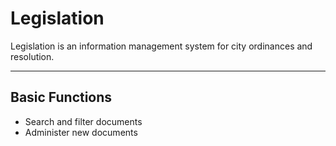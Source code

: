 Legislation
=====================

Legislation is an information management system for city ordinances and
resolution.

----------

Basic Functions
----------

- Search and filter documents
- Administer new documents

